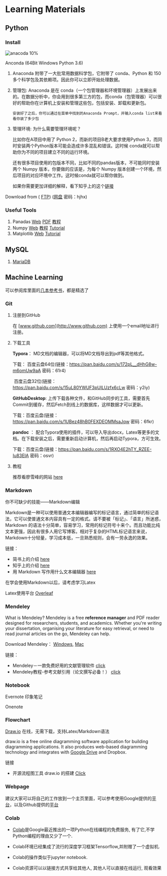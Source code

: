 # Learning Materials

## Python

### Install

![anacoda 10%](https://www.anaconda.com/wp-content/themes/anaconda/images/logo-dark.png)

Anconda (64Bit Windows Python 3.6)

1. Anaconda 附带了一大批常用数据科学包，它附带了 conda、Python 和 150 多个科学包及其依赖项。因此你可以立即开始处理数据。

2. 管理包:  Anaconda 是在 conda（一个包管理器和环境管理器）上发展出来的。在数据分析中，你会用到很多第三方的包，而conda（包管理器）可以很好的帮助你在计算机上安装和管理这些包，包括安装、卸载和更新包。

   `安装好了之后，你可以通过在菜单中找到的Anaconda Prompt，并输入conda list来看看你装了多少包`

3. 管理环境: 为什么需要管理环境呢？

   比如你在A项目中用了 Python 2，而新的项目B老大要求使用Python 3，而同时安装两个Python版本可能会造成许多混乱和错误。这时候 conda就可以帮助你为不同的项目建立不同的运行环境。

   还有很多项目使用的包版本不同，比如不同的pandas版本，不可能同时安装两个 Numpy 版本，你要做的应该是，为每个 Numpy 版本创建一个环境，然后项目的对应环境中工作。这时候conda就可以帮你做到。

   如果你需要更加详细的解释，看下知乎上的这个[链接](https://www.zhihu.com/question/58033789)

Download from ( [FTP](ftp://10.23.0.2/Tools)) ([网盘](https://pan.baidu.com/s/1C_8CWPGuSgg1G_W8DQh-nw)  密码：hjhx)

### Useful Tools

1. Panadas [Web](http://pandas.pydata.org/) [PDF](http://pandas.pydata.org/pandas-docs/stable/pandas.pdf) [教程](https://www.yiibai.com/pandas/python_pandas_series.html)
2. Numpy [Web](http://www.numpy.org/) [教程](https://www.yiibai.com/numpy/) [Tutorial](https://docs.scipy.org/doc/numpy/user/quickstart.html)
3. Matplotlib  [Web](https://matplotlib.org/api/pyplot_api.html)  [Tutorial](https://matplotlib.org/users/pyplot_tutorial.html)

## MySQL

1. [MariaDB](../Database/readme.md)
       

## Machine Learning

可以参阅库里面的[几本参考书](https://github.com/quantitiveFund/pyQuant/tree/master/Learning/MachineLearning/Reading)，都是精选了



### Git

1. 注册到GitHub

   在 [www.github.com](http://www.github.com) 上使用一个email地址进行注册。

2. 下载工具

   **Typora**： MD文档的编辑器，可以将MD文档导出到pdf等其他格式。

   下载： 百度云盘64位(链接：https://pan.baidu.com/s/172pL__dHhG8w-m6omUw9aA 密码：61r4)

   ​             百度云盘32位(链接：https://pan.baidu.com/s/15uL80YWUF3pUlLUzfx6cLw 密码：y2iy)

   **GitHubDesktop**: 上传下载各种文件，和GitHub同步的工具，需要首先Commit到缓存，然后Fetch到线上的数据库，这样数据才可以更新。

   下载：百度云盘(链接：https://pan.baidu.com/s/1UBez48hB0FEXDEOMMsaJqw 密码：6fkr)

   **pandoc** ： 配合Typora使用的插件，可以导入导出docx，Latex等更多的文档。在下载安装之后，需要重新启动计算机，然后再启动Typora，方可生效。

   下载：百度云盘(链接：https://pan.baidu.com/s/1RXO4E2hTY_RZEE-Iu83EIA 密码：osvr)

3. 教程

   推荐看廖雪峰的网站 [here](https://www.liaoxuefeng.com/wiki/0013739516305929606dd18361248578c67b8067c8c017b000)

### Markdown

你不可缺少的技能——Markdown编辑

Markdown是一种可以使用普通文本编辑器编写的标记语言，通过简单的标记语法，它可以使普通文本内容具有一定的格式。请不要被「标记」、「语言」所迷惑，Markdown 的语法十分简单，容易学习，常用的标记符号十来个。而且功能比纯文本更强，因此有很多人用它写博客。相对于复杂的HTML标记语言来说，Markdown十分轻量，学习成本低，一旦熟悉规则，会有一劳永逸的效果。

链接：

- 简书上的介绍 [here](https://www.jianshu.com/p/3e906d2ce346)
- 知乎上的介绍 [here](https://www.zhihu.com/topic/19590742/hot)
- 用 Markdown 写作用什么文本编辑器 [here](https://www.zhihu.com/question/19637157/answer/78063239)



在学会使用Markdown以后，请考虑学习Latex

Latex使用平台 [Overleaf](https://www.overleaf.com/project)



### Mendeley

What is Mendeley? Mendeley is a free **reference manager** and PDF reader designed for researchers, students, and academics. Whether you're writing your dissertation, organising your literature for easy retrieval, or need to read journal articles on the go, Mendeley can help.

Download Mendeley：  [Windows](https://www.mendeley.com/autoupdates/installer/Windows-x86/stable-incoming), [Mac](https://www.mendeley.com/download-desktop-new/macOS)

链接：

- Mendeley－一款免费好用的文献管理软件 [click](https://zhuanlan.zhihu.com/p/28762628)
- Mendeley教程-参考文献引用（论文撰写必备！） [click](https://zhuanlan.zhihu.com/p/32249499)



### Notebook

Evernote 印象笔记 

Onenote



### Flowchart

[Draw.io](http://draw.io)  在线，无需下载，支持Latex/Markdown语法

draw.io is a free online diagramming software application for building diagramming applications. It also produces web-based diagramming technology and integrates with [Google Drive](https://drive.google.com/drive/my-drive) and Dropbox. 

链接

- 开源流程图工具 draw.io 的搭建 [Click](https://zhuanlan.zhihu.com/p/98635546)



### Webpage

建议大家可以将自己的工作放到一个主页里面，可以参考使用Google提供的[平台](https://sites.google.com/new)，以及Github提供的[平台](https://pages.github.com/)



### Colab

- [Colab](https://colab.research.google.com)是Google最近推出的一项Python在线编程的免费服务, 有了它,不学Python编程的理由又少了一个.

- Colab环境已经集成了流行的深度学习框架Tensorflow,并附赠了一个虚拟机. 

- Colab的操作类似于jupyter notebook.
- Colab资源可以以链接方式共享给其他人, 其他人可以直接在线运行, 观看效果



